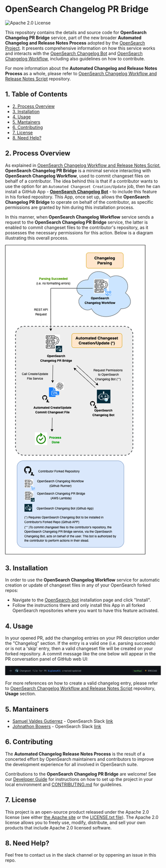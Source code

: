<!-- prettier-ignore-start -->
<!-- omit in toc -->
# OpenSearch Changelog PR Bridge
<!-- prettier-ignore-end -->

![Apache 2.0 License](https://img.shields.io/github/license/saltstack/salt)

<!-- ![Coverage Badge](./badges/coverage.svg) -->

This repository contains the details and source code for **OpenSearch Changelog PR Bridge** service, part of the new broader **Automated Changelog and Release Notes Process** adopted by the [OpenSearch Project](https://opensearch.org/). It presents comprehensive information on how this service works and interacts with the [OpenSearch Changelog Bot](https://github.com/apps/opensearch-changeset-bot) and [OpenSearch Changelog Workflow](https://github.com/BigSamu/OpenSearch_Parse_Changelog_Action), including also guidelines on how to contribute.

For more information about the **Automated Changelog and Release Notes Process** as a whole, please refer to [OpenSearch Changelog Workflow and Release Notes Script](https://github.com/BigSamu/OpenSearch_Parse_Changelog_Action) repository.

<!-- prettier-ignore-start -->
<!-- omit in toc -->
## 1. Table of Contents
<!-- prettier-ignore-end -->

- [2. Process Overview](#2-process-overview)
- [3. Installation](#3-installation)
- [4. Usage](#4-usage)
- [5. Mantainers](#5-mantainers)
- [6. Contributing](#6-contributing)
- [7. License](#7-license)
- [8. Need Help?](#8-need-help)

## 2. Process Overview

As explained in [OpenSearch Changelog Workflow and Release Notes Script](https://github.com/BigSamu/OpenSearch_Parse_Changelog_Action), **OpenSearch Changelog PR Bridge** is a minimal service interacting with **OpenSearch Changelog Workflow**, used to commit changeset files on behalf of a contributor. The idea behind this is that if a contributor wants to use the option for an `Automated Changeset Creation/Update` job, then he can install a GitHub App - **[OpenSearch Changelog Bot](https://github.com/apps/opensearch-changeset-bot)** - to include this feature in his forked repository. This App, once set up, allows the **OpenSearch Changelog PR Bridge** to operate on behalf of the contributor, as specific permissions are granted by him during this installation process.

In this manner, when **OpenSearch Changelog Workflow** service sends a request to the **OpenSearch Changelog PR Bridge** service, the latter is enabled to commit changeset files to the contributor's repository, as it possesses the necessary permissions for this action. Below is a diagram illustrating this overall process.

![OpenSearch_Automated_Changeset_Creation_Update](./assets/OpenSearch_Automated_Chageset_Creation_Update_Diagram.png)

## 3. Installation

In order to use the **OpenSearch Changelog Workflow** service for automatic creation or update of changeset files in any of your OpenSearch forked repos:

- Navigate to the [OpenSearch-bot](https://github.com/apps/opensearch-changeset-bot) installation page and click "Install".
- Follow the instructions there and only install this App in all forked OpenSearch repositories where you want to have this feature activated.

## 4. Usage

In your opened PR, add the changelog entries on your PR description under the "Changelog" section. If the entry is a valid one (i.e. parsing succeeds) or is not a 'skip' entry, then a valid changeset file will be created on your forked repository. A commit message like the one below will appear in the PR conversation panel of GitHub web UI:

![Changeset_Created_Updated_Commit_Message](./assets/Changeset_Created_Updated_Commit_Message.png)

For more references on how to create a valid changelog entry, please refer to [OpenSearch Changelog Workflow and Release Notes Script](https://github.com/BigSamu/OpenSearch_Parse_Changelog_Action) repository, **Usage** section.

## 5. Mantainers

- [Samuel Valdes Gutierrez](https://github.com/BigSamu) - OpenSearch Slack [link](https://opensearch.slack.com/archives/D05T6HWHLG3)
- [Johnathon Bowers](https://github.com/JohnathonBowers) - OpenSearch Slack [link](https://opensearch.slack.com/archives/D06075U158Q)

## 6. Contributing

The **Automated Changelog Release Notes Process** is the result of a concerted effort by OpenSearch maintainers and contributors to improve the development experience for all involved in OpenSearch suite.

Contributions to the **OpenSearch Changelog PR Bridge** are welcome! See our [Developer Guide](./DEVELOPER_GUIDE.md) for instructions on how to set up the project in your local environment and [CONTRIBUTING.md](./CONTRIBUTING.md) for guidelines.

## 7. License

This project is an open-source product released under the Apache 2.0 license (see either [the Apache site](https://www.apache.org/licenses/LICENSE-2.0) or the [LICENSE.txt file](./LICENSE.txt)). The Apache 2.0 license allows you to freely use, modify, distribute, and sell your own products that include Apache 2.0 licensed software.

## 8. Need Help?

Feel free to contact us in the slack channel or by oppening an issue in this repo.
